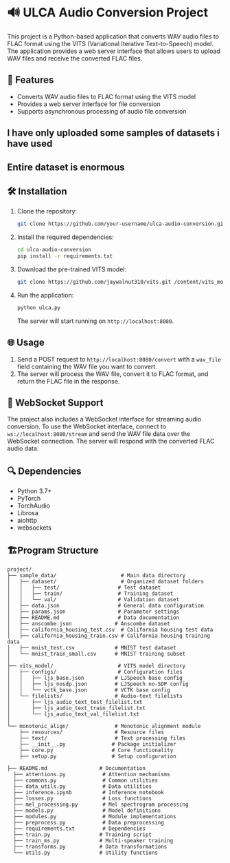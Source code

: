 # 🔊 ULCA Audio Conversion Project

This project is a Python-based application that converts WAV audio files to FLAC format using the VITS (Variational Iterative Text-to-Speech) model. The application provides a web server interface that allows users to upload WAV files and receive the converted FLAC files.

## 🚀 Features

- Converts WAV audio files to FLAC format using the VITS model
- Provides a web server interface for file conversion
- Supports asynchronous processing of audio file conversion

## I have only uploaded some samples of datasets i have used 

## Entire dataset is enormous 

## 🛠️ Installation

1. Clone the repository:
   ```bash
   git clone https://github.com/your-username/ulca-audio-conversion.git
   ```

2. Install the required dependencies:
   ```bash
   cd ulca-audio-conversion
   pip install -r requirements.txt
   ```

3. Download the pre-trained VITS model:
   ```bash
   git clone https://github.com/jaywalnut310/vits.git /content/vits_model
   ```

4. Run the application:
   ```bash
   python ulca.py
   ```
   The server will start running on `http://localhost:8080`.

## 🌐 Usage

1. Send a POST request to `http://localhost:8080/convert` with a `wav_file` field containing the WAV file you want to convert.
2. The server will process the WAV file, convert it to FLAC format, and return the FLAC file in the response.

## 📡 WebSocket Support

The project also includes a WebSocket interface for streaming audio conversion. To use the WebSocket interface, connect to `ws://localhost:8080/stream` and send the WAV file data over the WebSocket connection. The server will respond with the converted FLAC audio data.

## 🔍 Dependencies

- Python 3.7+
- PyTorch
- TorchAudio
- Librosa
- aiohttp
- websockets

## 🏗️Program Structure

```
project/
├── sample_data/                     # Main data directory
│   ├── dataset/                     # Organized dataset folders
│   │   ├── test/                   # Test dataset
│   │   ├── train/                  # Training dataset
│   │   └── val/                    # Validation dataset
│   ├── data.json                   # General data configuration
│   ├── params.json                 # Parameter settings
│   ├── README.md                   # Data documentation
│   ├── anscombe.json              # Anscombe dataset
│   ├── california_housing_test.csv  # California housing test data
│   ├── california_housing_train.csv # California housing training data
│   ├── mnist_test.csv             # MNIST test dataset
│   └── mnist_train_small.csv      # MNIST training subset
│
├── vits_model/                     # VITS model directory
│   ├── configs/                    # Configuration files
│   │   ├── ljs_base.json          # LJSpeech base config
│   │   ├── ljs_nosdp.json         # LJSpeech no-SDP config
│   │   └── vctk_base.json         # VCTK base config
│   └── filelists/                 # Audio-text filelists
│       ├── ljs_audio_text_test_filelist.txt
│       ├── ljs_audio_text_train_filelist.txt
│       └── ljs_audio_text_val_filelist.txt
│
└── monotonic_align/               # Monotonic alignment module
    ├── resources/                 # Resource files
    ├── text/                      # Text processing files
    ├── __init__.py               # Package initializer
    ├── core.py                   # Core functionality
    ├── setup.py                  # Setup configuration

├── README.md                 # Documentation
  ├── attentions.py            # Attention mechanisms
  ├── commons.py               # Common utilities
  ├── data_utils.py            # Data utilities
  ├── inference.ipynb          # Inference notebook
  ├── losses.py                # Loss functions
  ├── mel_processing.py        # Mel spectrogram processing
  ├── models.py                # Model definitions
  ├── modules.py               # Module implementations
  ├── preprocess.py            # Data preprocessing
  ├── requirements.txt         # Dependencies
  ├── train.py                # Training script
  ├── train_ms.py             # Multi-speaker training
  ├── transforms.py           # Data transformations
  └── utils.py                # Utility functions
```



